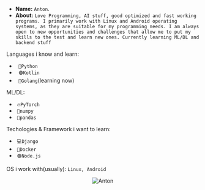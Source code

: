 - **Name:** `Anton`.
- **About:** `Love Programming, AI stuff, good optimized and fast working programs. I primarily work with Linux and Android operating systems, as they are suitable for my programming needs.
I am always open to new opportunities and challenges that allow me to put my skills to the test and learn new ones.
Currently learning ML/DL and backend stuff`

Languages i know and learn:
- &nbsp; `🐍Python`
- &nbsp;  `🟣Kotlin`
- &nbsp; `🔵Golang`(learning now)

ML/DL:
- &nbsp;`🔥PyTorch`
- &nbsp;`🧮numpy`
- &nbsp;`🐼pandas`

Techologies & Framework i want to learn:
- &nbsp;`💻Django`
- &nbsp;`🐳Docker`
- &nbsp;`🟢Node.js`

OS i work with(usually): `Linux, Android`

<p align="center"><img src="https://github-readme-stats.vercel.app/api?username=GooseKIller&show_icons=true&theme=dracula" alt="Anton"/></p>
<!---
GooseKIller/GooseKIller is a ✨ special ✨ repository because its `README.md` (this file) appears on your GitHub profile.
You can click the Preview link to take a look at your changes.
--->
